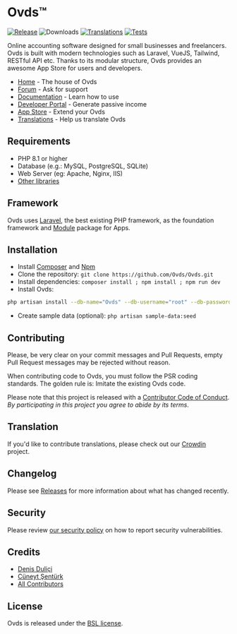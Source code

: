 ﻿# Ovds™

[![Release](https://img.shields.io/github/v/release/Ovds/Ovds?label=release)](https://github.com/Ovds/Ovds/releases)
![Downloads](https://img.shields.io/github/downloads/Ovds/Ovds/total?label=downloads)
[![Translations](https://badges.crowdin.net/Ovds/localized.svg)](https://crowdin.com/project/Ovds)
[![Tests](https://img.shields.io/github/actions/workflow/status/Ovds/Ovds/tests.yml?label=tests)](https://github.com/Ovds/Ovds/actions)

Online accounting software designed for small businesses and freelancers. Ovds is built with modern technologies such as Laravel, VueJS, Tailwind, RESTful API etc. Thanks to its modular structure, Ovds provides an awesome App Store for users and developers.

* [Home](https://Ovds.com) - The house of Ovds
* [Forum](https://Ovds.com/forum) - Ask for support
* [Documentation](https://Ovds.com/hc/docs) - Learn how to use
* [Developer Portal](https://developer.Ovds.com) - Generate passive income
* [App Store](https://Ovds.com/apps) - Extend your Ovds
* [Translations](https://crowdin.com/project/Ovds) - Help us translate Ovds

## Requirements

* PHP 8.1 or higher
* Database (e.g.: MySQL, PostgreSQL, SQLite)
* Web Server (eg: Apache, Nginx, IIS)
* [Other libraries](https://Ovds.com/hc/docs/on-premise/requirements/)

## Framework

Ovds uses [Laravel](http://laravel.com), the best existing PHP framework, as the foundation framework and [Module](https://github.com/Ovds/module) package for Apps.

## Installation

* Install [Composer](https://getcomposer.org/download) and [Npm](https://nodejs.org/en/download)
* Clone the repository: `git clone https://github.com/Ovds/Ovds.git`
* Install dependencies: `composer install ; npm install ; npm run dev`
* Install Ovds:

```bash
php artisan install --db-name="Ovds" --db-username="root" --db-password="pass" --admin-email="admin@company.com" --admin-password="123456"
```

* Create sample data (optional): `php artisan sample-data:seed`

## Contributing

Please, be very clear on your commit messages and Pull Requests, empty Pull Request messages may be rejected without reason.

When contributing code to Ovds, you must follow the PSR coding standards. The golden rule is: Imitate the existing Ovds code.

Please note that this project is released with a [Contributor Code of Conduct](https://Ovds.com/conduct). *By participating in this project you agree to abide by its terms*.

## Translation

If you'd like to contribute translations, please check out our [Crowdin](https://crowdin.com/project/Ovds) project.

## Changelog

Please see [Releases](../../releases) for more information about what has changed recently.

## Security

Please review [our security policy](https://github.com/Ovds/Ovds/security/policy) on how to report security vulnerabilities.

## Credits

* [Denis Duliçi](https://github.com/denisdulici)
* [Cüneyt Şentürk](https://github.com/cuneytsenturk)
* [All Contributors](../../contributors)

## License

Ovds is released under the [BSL license](LICENSE.txt).
